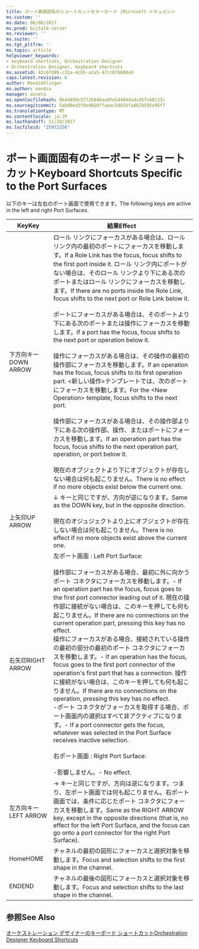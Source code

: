 ```yaml
---
title: ポート画面固有のショートカットをキーボード |Microsoft ドキュメント
ms.custom: ''
ms.date: 06/08/2017
ms.prod: biztalk-server
ms.reviewer: ''
ms.suite: ''
ms.tgt_pltfrm: ''
ms.topic: article
helpviewer_keywords:
- keyboard shortcuts, Orchestration Designer
- Orchestration Designer, keyboard shortcuts
ms.assetid: 42c6fd89-c32a-4cb5-a1a5-47cc87b680a9
caps.latest.revision: 6
author: MandiOhlinger
ms.author: mandia
manager: anneta
ms.openlocfilehash: 8b44899c57726846aadfe54404da4cd5fcb0c25c
ms.sourcegitcommit: 5abd0ed3f9e4858ffaaec5481bfa8878595e95f7
ms.translationtype: MT
ms.contentlocale: ja-JP
ms.lasthandoff: 11/28/2017
ms.locfileid: "25972256"
---
```

# <a name="keyboard-shortcuts-specific-to-the-port-surfaces"></a><span data-ttu-id="6f876-102">ポート画面固有のキーボード ショートカット</span><span class="sxs-lookup"><span data-stu-id="6f876-102">Keyboard Shortcuts Specific to the Port Surfaces</span></span>
<span data-ttu-id="6f876-103">以下のキーは左右のポート画面で使用できます。</span><span class="sxs-lookup"><span data-stu-id="6f876-103">The following keys are active in the left and right Port Surfaces.</span></span>  
  
|<span data-ttu-id="6f876-104">Key</span><span class="sxs-lookup"><span data-stu-id="6f876-104">Key</span></span>|<span data-ttu-id="6f876-105">結果</span><span class="sxs-lookup"><span data-stu-id="6f876-105">Effect</span></span>|  
|---------|------------|  
|<span data-ttu-id="6f876-106">下方向キー</span><span class="sxs-lookup"><span data-stu-id="6f876-106">DOWN ARROW</span></span>|<span data-ttu-id="6f876-107">ロール リンクにフォーカスがある場合は、ロール リンク内の最初のポートにフォーカスを移動します。</span><span class="sxs-lookup"><span data-stu-id="6f876-107">If a Role Link has the focus, focus shifts to the first port inside it.</span></span> <span data-ttu-id="6f876-108">ロール リンク内にポートがない場合は、そのロール リンクより下にある次のポートまたはロール リンクにフォーカスを移動します。</span><span class="sxs-lookup"><span data-stu-id="6f876-108">If there are no ports inside the Role Link, focus shifts to the next port or Role Link below it.</span></span><br /><br /> <span data-ttu-id="6f876-109">ポートにフォーカスがある場合は、そのポートより下にある次のポートまたは操作にフォーカスを移動します。</span><span class="sxs-lookup"><span data-stu-id="6f876-109">If a port has the focus, focus shifts to the next port or operation below it.</span></span><br /><br /> <span data-ttu-id="6f876-110">操作にフォーカスがある場合は、その操作の最初の操作部にフォーカスを移動します。</span><span class="sxs-lookup"><span data-stu-id="6f876-110">If an operation has the focus, focus shifts to its first operation part.</span></span> <span data-ttu-id="6f876-111">\<新しい操作\>テンプレートでは、次のポートにフォーカスを移動します。</span><span class="sxs-lookup"><span data-stu-id="6f876-111">For the \<New Operation\> template, focus shifts to the next port.</span></span><br /><br /> <span data-ttu-id="6f876-112">操作部にフォーカスがある場合は、その操作部より下にある次の操作部、操作、またはポートにフォーカスを移動します。</span><span class="sxs-lookup"><span data-stu-id="6f876-112">If an operation part has the focus, focus shifts to the next operation part, operation, or port below it.</span></span><br /><br /> <span data-ttu-id="6f876-113">現在のオブジェクトより下にオブジェクトが存在しない場合は何も起こりません。</span><span class="sxs-lookup"><span data-stu-id="6f876-113">There is no effect if no more objects exist below the current one.</span></span>|  
|<span data-ttu-id="6f876-114">上矢印</span><span class="sxs-lookup"><span data-stu-id="6f876-114">UP ARROW</span></span>|<span data-ttu-id="6f876-115">↓ キーと同じですが、方向が逆になります。</span><span class="sxs-lookup"><span data-stu-id="6f876-115">Same as the DOWN key, but in the opposite direction.</span></span><br /><br /> <span data-ttu-id="6f876-116">現在のオジュジェクトより上にオブジェクトが存在しない場合は何も起こりません。</span><span class="sxs-lookup"><span data-stu-id="6f876-116">There is no effect if no more objects exist above the current one.</span></span>|  
|<span data-ttu-id="6f876-117">右矢印</span><span class="sxs-lookup"><span data-stu-id="6f876-117">RIGHT ARROW</span></span>|<span data-ttu-id="6f876-118">左ポート画面 : </span><span class="sxs-lookup"><span data-stu-id="6f876-118">Left Port Surface:</span></span><br /><br /> <span data-ttu-id="6f876-119">操作部にフォーカスがある場合、最初に外に向かうポート コネクタにフォーカスを移動します。</span><span class="sxs-lookup"><span data-stu-id="6f876-119">-   If an operation part has the focus, focus goes to the first port connector leading out of it.</span></span> <span data-ttu-id="6f876-120">現在の操作部に接続がない場合は、このキーを押しても何も起こりません。</span><span class="sxs-lookup"><span data-stu-id="6f876-120">If there are no connections on the current operation part, pressing this key has no effect.</span></span><br /><span data-ttu-id="6f876-121">操作にフォーカスがある場合、接続されている操作の最初の部分の最初のポート コネクタにフォーカスを移動します。</span><span class="sxs-lookup"><span data-stu-id="6f876-121">-   If an operation has the focus, focus goes to the first port connector of the operation's first part that has a connection.</span></span> <span data-ttu-id="6f876-122">操作に接続がない場合は、このキーを押しても何も起こりません。</span><span class="sxs-lookup"><span data-stu-id="6f876-122">If there are no connections on the operation, pressing this key has no effect.</span></span><br /><span data-ttu-id="6f876-123">-ポート コネクタがフォーカスを取得する場合、ポート画面内の選択はすべて非アクティブになります。</span><span class="sxs-lookup"><span data-stu-id="6f876-123">-   If a port connector gets the focus, whatever was selected in the Port Surface receives inactive selection.</span></span><br /><br /> <span data-ttu-id="6f876-124">右ポート画面 : </span><span class="sxs-lookup"><span data-stu-id="6f876-124">Right Port Surface:</span></span><br /><br /> <span data-ttu-id="6f876-125">-影響しません。</span><span class="sxs-lookup"><span data-stu-id="6f876-125">-   No effect.</span></span>|  
|<span data-ttu-id="6f876-126">左方向キー</span><span class="sxs-lookup"><span data-stu-id="6f876-126">LEFT ARROW</span></span>|<span data-ttu-id="6f876-127">→ キーと同じですが、方向は逆になります。つまり、左ポート画面では何も起こりません。右ポート画面では、条件に応じたポート コネクタにフォーカスを移動します。</span><span class="sxs-lookup"><span data-stu-id="6f876-127">Same as the RIGHT ARROW key, except in the opposite directions (that is, no effect for the left Port Surface, and the focus can go onto a port connector for the right Port Surface).</span></span>|  
|<span data-ttu-id="6f876-128">Home</span><span class="sxs-lookup"><span data-stu-id="6f876-128">HOME</span></span>|<span data-ttu-id="6f876-129">チャネルの最初の図形にフォーカスと選択対象を移動します。</span><span class="sxs-lookup"><span data-stu-id="6f876-129">Focus and selection shifts to the first shape in the channel.</span></span>|  
|<span data-ttu-id="6f876-130">END</span><span class="sxs-lookup"><span data-stu-id="6f876-130">END</span></span>|<span data-ttu-id="6f876-131">チャネルの最後の図形にフォーカスと選択対象を移動します。</span><span class="sxs-lookup"><span data-stu-id="6f876-131">Focus and selection shifts to the last shape in the channel.</span></span>|  
  
## <a name="see-also"></a><span data-ttu-id="6f876-132">参照</span><span class="sxs-lookup"><span data-stu-id="6f876-132">See Also</span></span>  
 [<span data-ttu-id="6f876-133">オーケストレーション デザイナーのキーボード ショートカット</span><span class="sxs-lookup"><span data-stu-id="6f876-133">Orchestration Designer Keyboard Shortcuts</span></span>](../core/orchestration-designer-keyboard-shortcuts.md)